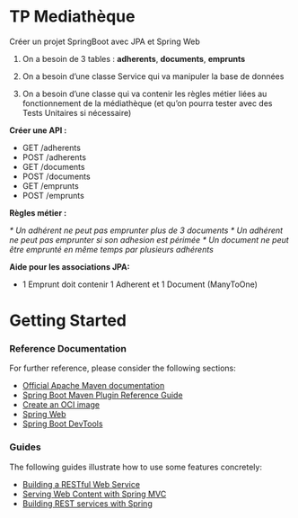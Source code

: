 
# TP Mediathèque

Créer un projet SpringBoot avec JPA et Spring Web

1. On a besoin de 3 tables : **adherents**, **documents**, **emprunts**

2. On a besoin d’une classe Service qui va manipuler la base de données
 
3. On a besoin d’une classe qui va contenir les règles métier liées au fonctionnement de la médiathèque (et qu’on pourra tester avec des Tests Unitaires si nécessaire)
 
**Créer une API :**

* GET /adherents
* POST /adherents
* GET /documents
* POST /documents
* GET /emprunts
* POST /emprunts
 
**Règles métier :**

_* Un adhérent ne peut pas emprunter plus de 3 documents_
_* Un adhérent ne peut pas emprunter si son adhesion est périmée_
_* Un document ne peut être emprunté en même temps par plusieurs adhérents_

**Aide pour les associations JPA:**

* 1 Emprunt doit contenir 1 Adherent et 1 Document (ManyToOne)

# Getting Started

### Reference Documentation

For further reference, please consider the following sections:

* [Official Apache Maven documentation](https://maven.apache.org/guides/index.html)
* [Spring Boot Maven Plugin Reference Guide](https://docs.spring.io/spring-boot/docs/3.2.2/maven-plugin/reference/html/)
* [Create an OCI image](https://docs.spring.io/spring-boot/docs/3.2.2/maven-plugin/reference/html/#build-image)
* [Spring Web](https://docs.spring.io/spring-boot/docs/3.2.2/reference/htmlsingle/index.html#web)
* [Spring Boot DevTools](https://docs.spring.io/spring-boot/docs/3.2.2/reference/htmlsingle/index.html#using.devtools)

### Guides

The following guides illustrate how to use some features concretely:

* [Building a RESTful Web Service](https://spring.io/guides/gs/rest-service/)
* [Serving Web Content with Spring MVC](https://spring.io/guides/gs/serving-web-content/)
* [Building REST services with Spring](https://spring.io/guides/tutorials/rest/)

